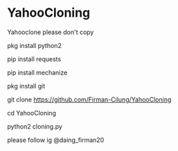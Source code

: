 # YahooCloning
Yahooclone please don't copy 

pkg install python2

pip install requests

pip install mechanize

pkg install git

git clone https://github.com/Firman-Cilung/YahooCloning

cd YahooCloning

python2 cloning.py

please follow ig @daing_firman20
